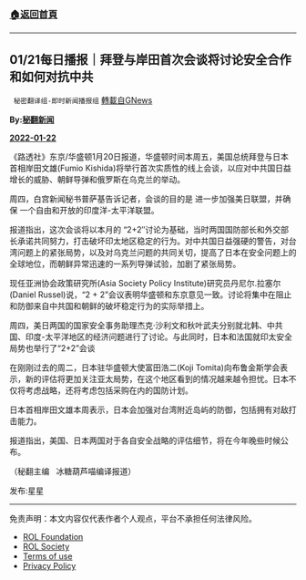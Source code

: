 ###  [:house:返回首頁](https://github.com/ourhimalayas/txt)
---


## 01/21每日播报｜拜登与岸田首次会谈将讨论安全合作和如何对抗中共
` 秘密翻译组-即时新闻播报组` [轉載自GNews](https://gnews.org/zh-hans/1889311/)

**By:[秘翻新闻](http://邀请您收看今日【秘翻新闻&nbsp;】%20%201.%20防疫式“文革”2.0：河南一县长喊话部分回乡民众“先隔离再拘留”%202.%20中石油累计倒卖进口原油1.795亿吨%20总价值超7917亿%203.%20中共国10万公里燃气管道老化%20将影响6.67亿人用气安全%204.%20中共国警告外国奥运运动员：如果在冬奥会期间发表政治言论将会受到惩罚%205.“奥米炕”使各国政府卫生官员对“群体免疫”的希望正在消失%206.%20世卫组织敦促各国取消旅行禁令%20入境无需疫苗护照%207.%20欧洲议会强烈谴责香港人权的恶化%20呼吁抵制北京冬奥%208.%20拜登与岸田首次会谈将讨论安全合作和如何对抗中共%209.%20获中共支持的同方威视公司的安检设备大肆入侵欧洲%2010.%20红十字国际委员会遭黑客骇走51万份个人资料%20%20喜欢请记得点赞订阅分享哦！%20🔗GTV链接：https://gtv.org/broadcast/watch/61ea752f533c672fca803538)**

**[2022-01-22](http://邀请您收看今日【秘翻新闻&nbsp;】%20%201.%20防疫式“文革”2.0：河南一县长喊话部分回乡民众“先隔离再拘留”%202.%20中石油累计倒卖进口原油1.795亿吨%20总价值超7917亿%203.%20中共国10万公里燃气管道老化%20将影响6.67亿人用气安全%204.%20中共国警告外国奥运运动员：如果在冬奥会期间发表政治言论将会受到惩罚%205.“奥米炕”使各国政府卫生官员对“群体免疫”的希望正在消失%206.%20世卫组织敦促各国取消旅行禁令%20入境无需疫苗护照%207.%20欧洲议会强烈谴责香港人权的恶化%20呼吁抵制北京冬奥%208.%20拜登与岸田首次会谈将讨论安全合作和如何对抗中共%209.%20获中共支持的同方威视公司的安检设备大肆入侵欧洲%2010.%20红十字国际委员会遭黑客骇走51万份个人资料%20%20喜欢请记得点赞订阅分享哦！%20🔗GTV链接：https://gtv.org/broadcast/watch/61ea752f533c672fca803538)**

《路透社》东京/华盛顿1月20日报道，华盛顿时间本周五，美国总统拜登与日本首相岸田文雄(Fumio Kishida)将举行首次实质性的线上会谈，以应对中共国日益增长的威胁、朝鲜导弹和俄罗斯在乌克兰的举动。

周四，白宫新闻秘书普萨基告诉记者，会谈的目的是 进一步加强美日联盟，并确保 一个自由和开放的印度洋-太平洋联盟。

报道指出，这次会谈将以本月的 “2+2″讨论为基础，当时两国国防部长和外交部长承诺共同努力，打击破坏印太地区稳定的行为。对中共国日益强硬的警告，对台湾问题上的紧张局势，以及对乌克兰问题的共同关切，提高了日本在安全问题上的全球地位，而朝鲜异常迅速的一系列导弹试验，加剧了紧张局势。

现任亚洲协会政策研究所(Asia Society Policy Institute)研究员丹尼尔.拉塞尔(Daniel Russel)说，“2 + 2”会议表明华盛顿和东京意见一致。讨论将集中在阻止和防御来自中共国和朝鲜的破坏稳定行为的实际举措上。

周四，美日两国的国家安全事务助理杰克·沙利文和秋叶武夫分别就北韩、中共国、印度-太平洋地区的经济问题进行了讨论。与此同时，日本和法国就印太安全局势也举行了“2+2”会谈

在刚刚过去的周二，日本驻华盛顿大使富田浩二(Koji Tomita)向布鲁金斯学会表示，新的评估将更加关注亚太局势，在这个地区看到的情况越来越令担忧。日本不仅将考虑战略，还将考虑包括采购在内的国防计划。

日本首相岸田文雄本周表示，日本会加强对台湾附近岛屿的防御，包括拥有对敌打击能力。

报道指出，美国、日本两国对于各自安全战略的评估细节，将在今年晚些时候公布。

（秘翻主编   冰糖葫芦喵编译报道）

发布:星星

* * *



 

免责声明：本文内容仅代表作者个人观点，平台不承担任何法律风险。

- [ROL Foundation](https://rolfoundation.org/)
- [ROL Society](https://rolsociety.org/)
- [Terms of use](https://gnews.org/terms-of-use-3/)
- [Privacy Policy](https://gnews.org/privacy-policy/)
